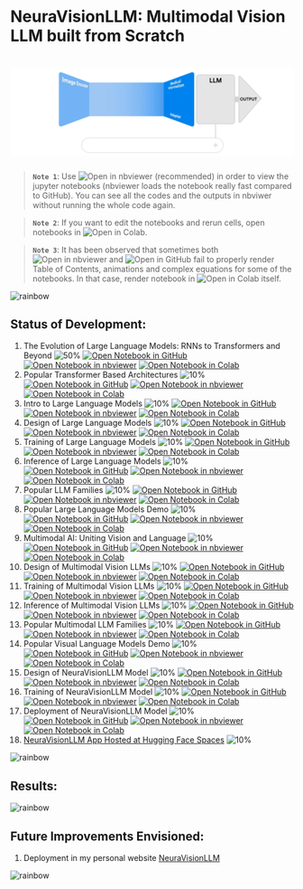 # NeuraVisionLLM: Multimodal Vision LLM built from Scratch

# ![NeuraVisionLLM: Multimodal Vision LLM built from Scratch](data/animations/NeuraVisionLLM-01.gif)

> **`Note 1`**: Use ![Open in nbviewer](https://img.shields.io/badge/Jupyter%20nbviewer-F37626?logo=jupyter&logoColor=white&style=flat) (recommended) in order to view the jupyter notebooks (nbviewer loads the notebook really fast compared to GitHub). You can see all the codes and the outputs in nbviwer without running the whole code again.

> **`Note 2`**: If you want to edit the notebooks and rerun cells, open notebooks in ![Open in Colab](https://img.shields.io/badge/Google%20Colab-F9AB00?logo=googlecolab&logoColor=white&style=flat).

> **`Note 3`**: It has been observed that sometimes both ![Open in nbviewer](https://img.shields.io/badge/Jupyter%20nbviewer-F37626?logo=jupyter&logoColor=white&style=flat) and ![Open in GitHub](https://img.shields.io/badge/GitHub-181717?logo=github&logoColor=white&style=flat) fail to properly render Table of Contents, animations and complex equations for some of the notebooks. In that case, render notebook in ![Open in Colab](https://img.shields.io/badge/Google%20Colab-F9AB00?logo=googlecolab&logoColor=white&style=flat) itself.

![rainbow](https://github.com/ancilcleetus/My-Learning-Journey/assets/25684256/839c3524-2a1d-4779-85a0-83c562e1e5e5)

## Status of Development:

1. The Evolution of Large Language Models: RNNs to Transformers and Beyond ![50%](https://geps.dev/progress/50) [![Open Notebook in GitHub](https://img.shields.io/badge/GitHub-181717?logo=github&logoColor=white&style=flat)](notebooks/Evolution.ipynb) [![Open Notebook in nbviewer](https://img.shields.io/badge/Jupyter%20nbviewer-F37626?logo=jupyter&logoColor=white&style=flat)](https://nbviewer.org/github/ancilcleetus/Multimodal_AI_Project_01_NeuraVisionLLM/blob/main/notebooks/Evolution.ipynb) [![Open Notebook in Colab](https://img.shields.io/badge/Google%20Colab-F9AB00?logo=googlecolab&logoColor=white&style=flat)](https://colab.research.google.com/github/ancilcleetus/Multimodal_AI_Project_01_NeuraVisionLLM/blob/main/notebooks/Evolution.ipynb)
2. Popular Transformer Based Architectures ![10%](https://geps.dev/progress/10) [![Open Notebook in GitHub](https://img.shields.io/badge/GitHub-181717?logo=github&logoColor=white&style=flat)](notebooks/Popular_Transformer_Based_Architectures.ipynb) [![Open Notebook in nbviewer](https://img.shields.io/badge/Jupyter%20nbviewer-F37626?logo=jupyter&logoColor=white&style=flat)](https://nbviewer.org/github/ancilcleetus/Multimodal_AI_Project_01_NeuraVisionLLM/blob/main/notebooks/Popular_Transformer_Based_Architectures.ipynb) [![Open Notebook in Colab](https://img.shields.io/badge/Google%20Colab-F9AB00?logo=googlecolab&logoColor=white&style=flat)](https://colab.research.google.com/github/ancilcleetus/Multimodal_AI_Project_01_NeuraVisionLLM/blob/main/notebooks/Popular_Transformer_Based_Architectures.ipynb)
3. Intro to Large Language Models ![10%](https://geps.dev/progress/10) [![Open Notebook in GitHub](https://img.shields.io/badge/GitHub-181717?logo=github&logoColor=white&style=flat)](notebooks/Intro_to_LLMs.ipynb) [![Open Notebook in nbviewer](https://img.shields.io/badge/Jupyter%20nbviewer-F37626?logo=jupyter&logoColor=white&style=flat)](https://nbviewer.org/github/ancilcleetus/Multimodal_AI_Project_01_NeuraVisionLLM/blob/main/notebooks/Intro_to_LLMs.ipynb) [![Open Notebook in Colab](https://img.shields.io/badge/Google%20Colab-F9AB00?logo=googlecolab&logoColor=white&style=flat)](https://colab.research.google.com/github/ancilcleetus/Multimodal_AI_Project_01_NeuraVisionLLM/blob/main/notebooks/Intro_to_LLMs.ipynb)
4. Design of Large Language Models ![10%](https://geps.dev/progress/10) [![Open Notebook in GitHub](https://img.shields.io/badge/GitHub-181717?logo=github&logoColor=white&style=flat)](notebooks/LLM_Design.ipynb) [![Open Notebook in nbviewer](https://img.shields.io/badge/Jupyter%20nbviewer-F37626?logo=jupyter&logoColor=white&style=flat)](https://nbviewer.org/github/ancilcleetus/Multimodal_AI_Project_01_NeuraVisionLLM/blob/main/notebooks/LLM_Design.ipynb) [![Open Notebook in Colab](https://img.shields.io/badge/Google%20Colab-F9AB00?logo=googlecolab&logoColor=white&style=flat)](https://colab.research.google.com/github/ancilcleetus/Multimodal_AI_Project_01_NeuraVisionLLM/blob/main/notebooks/LLM_Design.ipynb)
5. Training of Large Language Models ![10%](https://geps.dev/progress/10) [![Open Notebook in GitHub](https://img.shields.io/badge/GitHub-181717?logo=github&logoColor=white&style=flat)](notebooks/LLM_Training.ipynb) [![Open Notebook in nbviewer](https://img.shields.io/badge/Jupyter%20nbviewer-F37626?logo=jupyter&logoColor=white&style=flat)](https://nbviewer.org/github/ancilcleetus/Multimodal_AI_Project_01_NeuraVisionLLM/blob/main/notebooks/LLM_Training.ipynb) [![Open Notebook in Colab](https://img.shields.io/badge/Google%20Colab-F9AB00?logo=googlecolab&logoColor=white&style=flat)](https://colab.research.google.com/github/ancilcleetus/Multimodal_AI_Project_01_NeuraVisionLLM/blob/main/notebooks/LLM_Training.ipynb)
6. Inference of Large Language Models ![10%](https://geps.dev/progress/10) [![Open Notebook in GitHub](https://img.shields.io/badge/GitHub-181717?logo=github&logoColor=white&style=flat)](notebooks/LLM_Inference.ipynb) [![Open Notebook in nbviewer](https://img.shields.io/badge/Jupyter%20nbviewer-F37626?logo=jupyter&logoColor=white&style=flat)](https://nbviewer.org/github/ancilcleetus/Multimodal_AI_Project_01_NeuraVisionLLM/blob/main/notebooks/LLM_Inference.ipynb) [![Open Notebook in Colab](https://img.shields.io/badge/Google%20Colab-F9AB00?logo=googlecolab&logoColor=white&style=flat)](https://colab.research.google.com/github/ancilcleetus/Multimodal_AI_Project_01_NeuraVisionLLM/blob/main/notebooks/LLM_Inference.ipynb)
7. Popular LLM Families ![10%](https://geps.dev/progress/10) [![Open Notebook in GitHub](https://img.shields.io/badge/GitHub-181717?logo=github&logoColor=white&style=flat)](notebooks/Popular_LLM_Families.ipynb) [![Open Notebook in nbviewer](https://img.shields.io/badge/Jupyter%20nbviewer-F37626?logo=jupyter&logoColor=white&style=flat)](https://nbviewer.org/github/ancilcleetus/Multimodal_AI_Project_01_NeuraVisionLLM/blob/main/notebooks/Popular_LLM_Families.ipynb) [![Open Notebook in Colab](https://img.shields.io/badge/Google%20Colab-F9AB00?logo=googlecolab&logoColor=white&style=flat)](https://colab.research.google.com/github/ancilcleetus/Multimodal_AI_Project_01_NeuraVisionLLM/blob/main/notebooks/Popular_LLM_Families.ipynb)
8. Popular Large Language Models Demo ![10%](https://geps.dev/progress/10) [![Open Notebook in GitHub](https://img.shields.io/badge/GitHub-181717?logo=github&logoColor=white&style=flat)](notebooks/Popular_Large_Language_Models_Demo.ipynb) [![Open Notebook in nbviewer](https://img.shields.io/badge/Jupyter%20nbviewer-F37626?logo=jupyter&logoColor=white&style=flat)](https://nbviewer.org/github/ancilcleetus/Multimodal_AI_Project_01_NeuraVisionLLM/blob/main/notebooks/Popular_Large_Language_Models_Demo.ipynb) [![Open Notebook in Colab](https://img.shields.io/badge/Google%20Colab-F9AB00?logo=googlecolab&logoColor=white&style=flat)](https://colab.research.google.com/github/ancilcleetus/Multimodal_AI_Project_01_NeuraVisionLLM/blob/main/notebooks/Popular_Large_Language_Models_Demo.ipynb)
9. Multimodal AI: Uniting Vision and Language ![10%](https://geps.dev/progress/10) [![Open Notebook in GitHub](https://img.shields.io/badge/GitHub-181717?logo=github&logoColor=white&style=flat)](notebooks/Intro_to_Multimodal_AI.ipynb) [![Open Notebook in nbviewer](https://img.shields.io/badge/Jupyter%20nbviewer-F37626?logo=jupyter&logoColor=white&style=flat)](https://nbviewer.org/github/ancilcleetus/Multimodal_AI_Project_01_NeuraVisionLLM/blob/main/notebooks/Intro_to_Multimodal_AI.ipynb) [![Open Notebook in Colab](https://img.shields.io/badge/Google%20Colab-F9AB00?logo=googlecolab&logoColor=white&style=flat)](https://colab.research.google.com/github/ancilcleetus/Multimodal_AI_Project_01_NeuraVisionLLM/blob/main/notebooks/Intro_to_Multimodal_AI.ipynb)
10. Design of Multimodal Vision LLMs ![10%](https://geps.dev/progress/10) [![Open Notebook in GitHub](https://img.shields.io/badge/GitHub-181717?logo=github&logoColor=white&style=flat)](notebooks/Multimodal_Vision_LLM_Design.ipynb) [![Open Notebook in nbviewer](https://img.shields.io/badge/Jupyter%20nbviewer-F37626?logo=jupyter&logoColor=white&style=flat)](https://nbviewer.org/github/ancilcleetus/Multimodal_AI_Project_01_NeuraVisionLLM/blob/main/notebooks/Multimodal_Vision_LLM_Design.ipynb) [![Open Notebook in Colab](https://img.shields.io/badge/Google%20Colab-F9AB00?logo=googlecolab&logoColor=white&style=flat)](https://colab.research.google.com/github/ancilcleetus/Multimodal_AI_Project_01_NeuraVisionLLM/blob/main/notebooks/Multimodal_Vision_LLM_Design.ipynb)
11. Training of Multimodal Vision LLMs ![10%](https://geps.dev/progress/10) [![Open Notebook in GitHub](https://img.shields.io/badge/GitHub-181717?logo=github&logoColor=white&style=flat)](notebooks/Multimodal_Vision_LLM_Training.ipynb) [![Open Notebook in nbviewer](https://img.shields.io/badge/Jupyter%20nbviewer-F37626?logo=jupyter&logoColor=white&style=flat)](https://nbviewer.org/github/ancilcleetus/Multimodal_AI_Project_01_NeuraVisionLLM/blob/main/notebooks/Multimodal_Vision_LLM_Training.ipynb) [![Open Notebook in Colab](https://img.shields.io/badge/Google%20Colab-F9AB00?logo=googlecolab&logoColor=white&style=flat)](https://colab.research.google.com/github/ancilcleetus/Multimodal_AI_Project_01_NeuraVisionLLM/blob/main/notebooks/Multimodal_Vision_LLM_Training.ipynb)
12. Inference of Multimodal Vision LLMs ![10%](https://geps.dev/progress/10) [![Open Notebook in GitHub](https://img.shields.io/badge/GitHub-181717?logo=github&logoColor=white&style=flat)](notebooks/Multimodal_Vision_LLM_Inference.ipynb) [![Open Notebook in nbviewer](https://img.shields.io/badge/Jupyter%20nbviewer-F37626?logo=jupyter&logoColor=white&style=flat)](https://nbviewer.org/github/ancilcleetus/Multimodal_AI_Project_01_NeuraVisionLLM/blob/main/notebooks/Multimodal_Vision_LLM_Inference.ipynb) [![Open Notebook in Colab](https://img.shields.io/badge/Google%20Colab-F9AB00?logo=googlecolab&logoColor=white&style=flat)](https://colab.research.google.com/github/ancilcleetus/Multimodal_AI_Project_01_NeuraVisionLLM/blob/main/notebooks/Multimodal_Vision_LLM_Inference.ipynb)
13. Popular Multimodal LLM Families ![10%](https://geps.dev/progress/10) [![Open Notebook in GitHub](https://img.shields.io/badge/GitHub-181717?logo=github&logoColor=white&style=flat)](notebooks/Popular_Multimodal_LLM_Families.ipynb) [![Open Notebook in nbviewer](https://img.shields.io/badge/Jupyter%20nbviewer-F37626?logo=jupyter&logoColor=white&style=flat)](https://nbviewer.org/github/ancilcleetus/Multimodal_AI_Project_01_NeuraVisionLLM/blob/main/notebooks/Popular_Multimodal_LLM_Families.ipynb) [![Open Notebook in Colab](https://img.shields.io/badge/Google%20Colab-F9AB00?logo=googlecolab&logoColor=white&style=flat)](https://colab.research.google.com/github/ancilcleetus/Multimodal_AI_Project_01_NeuraVisionLLM/blob/main/notebooks/Popular_Multimodal_LLM_Families.ipynb)
14. Popular Visual Language Models Demo ![10%](https://geps.dev/progress/10) [![Open Notebook in GitHub](https://img.shields.io/badge/GitHub-181717?logo=github&logoColor=white&style=flat)](notebooks/Popular_Visual_Language_Models_Demo.ipynb) [![Open Notebook in nbviewer](https://img.shields.io/badge/Jupyter%20nbviewer-F37626?logo=jupyter&logoColor=white&style=flat)](https://nbviewer.org/github/ancilcleetus/Multimodal_AI_Project_01_NeuraVisionLLM/blob/main/notebooks/Popular_Visual_Language_Models_Demo.ipynb) [![Open Notebook in Colab](https://img.shields.io/badge/Google%20Colab-F9AB00?logo=googlecolab&logoColor=white&style=flat)](https://colab.research.google.com/github/ancilcleetus/Multimodal_AI_Project_01_NeuraVisionLLM/blob/main/notebooks/Popular_Visual_Language_Models_Demo.ipynb)
15. Design of NeuraVisionLLM Model ![10%](https://geps.dev/progress/10) [![Open Notebook in GitHub](https://img.shields.io/badge/GitHub-181717?logo=github&logoColor=white&style=flat)](notebooks/NeuraVisionLLM_Design.ipynb) [![Open Notebook in nbviewer](https://img.shields.io/badge/Jupyter%20nbviewer-F37626?logo=jupyter&logoColor=white&style=flat)](https://nbviewer.org/github/ancilcleetus/Multimodal_AI_Project_01_NeuraVisionLLM/blob/main/notebooks/NeuraVisionLLM_Design.ipynb) [![Open Notebook in Colab](https://img.shields.io/badge/Google%20Colab-F9AB00?logo=googlecolab&logoColor=white&style=flat)](https://colab.research.google.com/github/ancilcleetus/Multimodal_AI_Project_01_NeuraVisionLLM/blob/main/notebooks/NeuraVisionLLM_Design.ipynb)
16. Training of NeuraVisionLLM Model ![10%](https://geps.dev/progress/10) [![Open Notebook in GitHub](https://img.shields.io/badge/GitHub-181717?logo=github&logoColor=white&style=flat)](notebooks/NeuraVisionLLM_Training.ipynb) [![Open Notebook in nbviewer](https://img.shields.io/badge/Jupyter%20nbviewer-F37626?logo=jupyter&logoColor=white&style=flat)](https://nbviewer.org/github/ancilcleetus/Multimodal_AI_Project_01_NeuraVisionLLM/blob/main/notebooks/NeuraVisionLLM_Training.ipynb) [![Open Notebook in Colab](https://img.shields.io/badge/Google%20Colab-F9AB00?logo=googlecolab&logoColor=white&style=flat)](https://colab.research.google.com/github/ancilcleetus/Multimodal_AI_Project_01_NeuraVisionLLM/blob/main/notebooks/NeuraVisionLLM_Training.ipynb)
17. Deployment of NeuraVisionLLM Model ![10%](https://geps.dev/progress/10) [![Open Notebook in GitHub](https://img.shields.io/badge/GitHub-181717?logo=github&logoColor=white&style=flat)](notebooks/NeuraVisionLLM_Deployment.ipynb) [![Open Notebook in nbviewer](https://img.shields.io/badge/Jupyter%20nbviewer-F37626?logo=jupyter&logoColor=white&style=flat)](https://nbviewer.org/github/ancilcleetus/Multimodal_AI_Project_01_NeuraVisionLLM/blob/main/notebooks/NeuraVisionLLM_Deployment.ipynb) [![Open Notebook in Colab](https://img.shields.io/badge/Google%20Colab-F9AB00?logo=googlecolab&logoColor=white&style=flat)](https://colab.research.google.com/github/ancilcleetus/Multimodal_AI_Project_01_NeuraVisionLLM/blob/main/notebooks/NeuraVisionLLM_Deployment.ipynb)
18. [NeuraVisionLLM App Hosted at Hugging Face Spaces](https://huggingface.co/spaces/ancilcleetus/NeuraVisionLLM) ![10%](https://geps.dev/progress/10)

![rainbow](https://github.com/ancilcleetus/My-Learning-Journey/assets/25684256/839c3524-2a1d-4779-85a0-83c562e1e5e5)

## Results:



![rainbow](https://github.com/ancilcleetus/My-Learning-Journey/assets/25684256/839c3524-2a1d-4779-85a0-83c562e1e5e5)

## Future Improvements Envisioned:

1. Deployment in my personal website [NeuraVisionLLM](http://ancilcleetus.com/Personal-Projects/Multimodal-AI-Projects/Multimodal_AI_Project_01_NeuraVisionLLM)

![rainbow](https://github.com/ancilcleetus/My-Learning-Journey/assets/25684256/839c3524-2a1d-4779-85a0-83c562e1e5e5)
